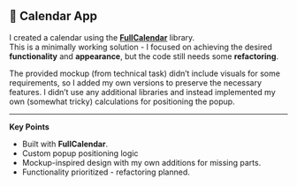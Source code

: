 ## 📅 Calendar App

I created a calendar using the **[FullCalendar](https://fullcalendar.io/)** library.  
This is a minimally working solution - I focused on achieving the desired **functionality** and **appearance**, but the code still needs some **refactoring**.

The provided mockup (from technical task) didn’t include visuals for some requirements, so I added my own versions to preserve the necessary features. I didn’t use any additional libraries and instead implemented my own (somewhat tricky) calculations for positioning the popup.

---

 **Key Points**
- Built with **FullCalendar**.
- Custom popup positioning logic
- Mockup-inspired design with my own additions for missing parts.
- Functionality prioritized - refactoring planned.

